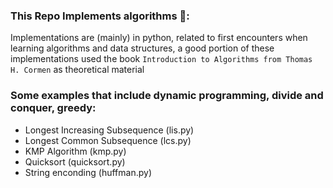 ### This Repo Implements algorithms 🤗:
Implementations are (mainly) in python, related to first encounters when learning algorithms and data structures, a good portion of these implementations used the book `Introduction to Algorithms from Thomas H. Cormen` as theoretical material

### Some examples that include dynamic programming, divide and conquer, greedy:
* Longest Increasing Subsequence (lis.py)
* Longest Common Subsequence (lcs.py)
* KMP Algorithm (kmp.py)
* Quicksort (quicksort.py)
* String enconding (huffman.py)
